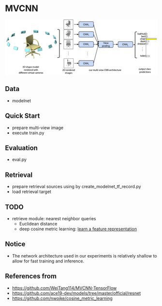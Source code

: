 # MVCNN
![](assets/mvcnn_framework.png)

## Data
- modelnet

## Quick Start
- prepare multi-view image
- execute train.py

## Evaluation
- eval.py

## Retrieval
- prepare retrieval sources using by create_modelnet_tf_record.py
- load retrieval target

## TODO
- retrieve module: nearest neighbor queries
    - Euclidean distance
    - deep cosine metric learning: <U>learn a feature representation</U>
    
## Notice
- The network architecture used in our experiments is relatively shallow to 
allow for fast training and inference.

## References from
- https://github.com/WeiTang114/MVCNN-TensorFlow
- https://github.com/ace19-dev/models/tree/master/official/resnet
- https://github.com/nwojke/cosine_metric_learning